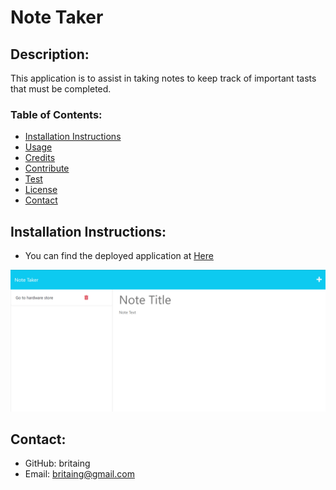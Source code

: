 
  # Note Taker 
  
   
  ## Description:
  This application is to assist in taking notes to keep track of important tasts that must be completed.
 
  ### Table of Contents:
  
  * [Installation Instructions](#installation)
  * [Usage](#usage)
  * [Credits](#credits)
  * [Contribute](#contribute)
  * [Test](#test)
  * [License](#license)
  * [Contact](#contact)
  
  ## Installation Instructions: 
   * You can find the deployed application at [Here](https://note-taker-bg-a1eb8c1bef05.herokuapp.com/notes)

  ![alt text](./assets/images/deployed.png)
  
  ## Contact:
  * GitHub: britaing
  * Email:  britaing@gmail.com
